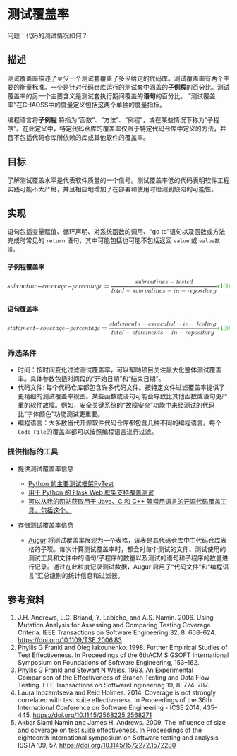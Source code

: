 # 测试覆盖率

问题：代码的测试情况如何？

## 描述
测试覆盖率描述了至少一个测试套覆盖了多少给定的代码库。测试覆盖率有两个主要的衡量标准。一个是针对代码仓库运行的测试套中涵盖的**子例程**的百分比。测试覆盖率的另一个主要含义是测试套执行期间覆盖的**语句**的百分比。 “测试覆盖率”在CHAOSS中的度量定义包括这两个单独的度量指标。

编程语言将**子例程** 特指为“函数”、“方法”、“例程”，或在某些情况下称为“子程序”。在此定义中，特定代码仓库的覆盖率仅限于特定代码仓库中定义的方法，并且不包括代码仓库所依赖的库或其他软件的覆盖率。

## 目标

了解测试覆盖水平是代表软件质量的一个信号。测试覆盖率低的代码表明软件工程实践可能不太严格，并且相应地增加了在部署和使用时检测到缺陷的可能性。

## 实现

语句包括变量赋值、循环声明、对系统函数的调用、“go to”语句以及函数或方法完成时常见的 `return` 语句，其中可能包括也可能不包括返回 `value` 或 `value数组`。

#### 子例程覆盖率

![Subroutine Coverage](images/test-coverage_subroutine-coverage.png)

#### 语句覆盖率

![Statement Coverage](images/test-coverage_statement-coverage.png)

### 筛选条件
* 时间：按时间变化过滤测试覆盖率，可以帮助项目关注最大化整体测试覆盖率。具体参数包括时间段的“开始日期”和“结束日期”。
* 代码文件: 每个代码仓库都包含许多代码文件。按特定文件过滤覆盖率提供了更精细的测试覆盖率视图。某些函数或语句可能会导致比其他函数或语句更严重的软件故障。例如，安全关键系统的“故障安全”功能中未经测试的代码比“字体颜色”功能测试更重要。
* 编程语言：大多数当代开源软件代码仓库都包含几种不同的编程语言。每个`Code_File`的覆盖率都可以按照编程语言进行过滤。

### 提供指标的工具
- 提供测试覆盖率信息 
  * [Python 的主要测试框架PyTest](https://docs.pytest.org/en/latest/)
  * [用于 Python 的 Flask Web 框架支持覆盖测试](http://flask.pocoo.org/docs/1.0/tutorial/tests/)
  * [可以从我的网站获取用于 Java、C 和 C++ 等常用语言的开源代码覆盖工具，包括这个。](https://stackify.com/code-coverage-tools/#OpenSource)

- 存储测试覆盖率信息 
  * [Augur](https://github.com/chaoss/augur) 将测试覆盖率展现为一个表格，该表是其代码仓库中主代码仓库表格的子项。每次计算测试覆盖率时，都会对每个测试的文件、测试使用的测试工具和文件中的语句/子程序的数量以及测试的语句和子程序的数量进行记录。通过在此粒度记录测试数据，Augur 启用了“代码文件”和“编程语言”汇总级别的统计信息和过滤器。


## 参考资料
1. J.H. Andrews, L.C. Briand, Y. Labiche, and A.S. Namin. 2006. Using Mutation Analysis for Assessing and Comparing Testing Coverage Criteria. IEEE Transactions on Software Engineering 32, 8: 608–624. https://doi.org/10.1109/TSE.2006.83
2. Phyllis G Frankl and Oleg Iakounenko. 1998. Further Empirical Studies of Test Effectiveness. In Proceedings of the 6thACM SIGSOFT International Symposium on Foundations of Software Engineering, 153–162.
3. Phyllis G Frankl and Stewart N Weiss. 1993. An Experimental Comparison of the Effectiveness of Branch Testing and Data Flow Testing. EEE Transactions on SoftwareEngineering 19, 8: 774–787.
4. Laura Inozemtseva and Reid Holmes. 2014. Coverage is not strongly correlated with test suite effectiveness. In Proceedings of the 36th International Conference on Software Engineering - ICSE 2014, 435–445. https://doi.org/10.1145/2568225.2568271
5. Akbar Siami Namin and James H. Andrews. 2009. The influence of size and coverage on test suite effectiveness. In Proceedings of the eighteenth international symposium on Software testing and analysis - ISSTA ’09, 57. https://doi.org/10.1145/1572272.1572280
